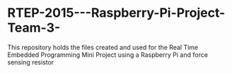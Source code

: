 # RTEP-2015---Raspberry-Pi-Project-Team-3-
This repository holds the files created and used for the Real Time Embedded Programming Mini Project using a Raspberry Pi and force sensing resistor

